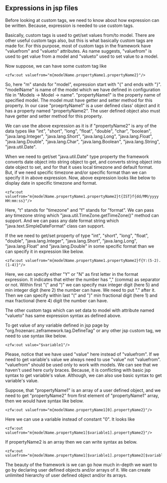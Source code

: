 ## Expressions in jsp files

Before looking at custom tags, we need to know about how expression can be written. Because, expression is needed to use custom tags.

Basically, custom tags is used to get/set values from/to model. There are other useful custom tags also, but this is what basically custom tags are made for.
For this purpose, most of custom tags in the framework have "valuefrom" and "valueto" attributes. As name suggests, "valuefrom" is used to get value from a model and "valueto" used to set value to a model.

Now suppose, we can have some custom tag like

    <zfw:out valuefrom="m{modelName.propertyName1.propertyName2}"/>

So, here "m" stands for "model", expression start with "{" and ends with "}".
"modelName" is name of the model which we have defined in configuration file in "Models -> Model -> name". "propertyName1" is the property name of specified model.
The model must have getter and setter method for this property. In our case "proeprtyName1" is a user defined class' object and it has a property named "propertyName2".
The user defined object also must have getter and setter method for this property.

We can use the above expression as it is if "propertyName2" is any of the data types like "int", "short", "long", "float", "double", "char", "boolean", "java.lang.Integer", "java.lang.Short", "java.lang.Long", "java.lang.Float", "java.lang.Double", "java.lang.Char", "java.lang.Boolean", "java.lang.String", "java.util.Date".

When we need to get/set "java.util.Date" type property the framework converts date object into string object to get, and converts string object into date object to set, and for that it uses local timezone and default format. But, if we need specific timezone and/or specific format than we can specify it in above expression. Now, above expression looks like below to display date in specific timezone and format.

    <zfw:out valuefrom="m{modelName.propertyName1.propertyName2}t{IST}f{dd/MM/yyyy HH:mm:ss}"/>

Here, "t" stands for "timezone" and "f" stands for "format". We can pass any timezone string which "java.util.TimeZone.getTimeZone()" method can support. And we can pass any date format string which "java.text.SimpleDateFormat" class can support.

If the we need to get/set property of type "int", "short", "long", "float", "double", "java.lang.Integer", "java.lang.Short", "java.lang.Long", "java.lang.Float" and "java.lang.Double" in some specific format than we can specify it in expression like below.

    <zfw:out valuefrom="m{modelName.propertyName1.propertyName2}f{Y:(5-2).(1-4)}"/>

Here, we can specify either "Y" or "N" as first letter in the format expression. It indicates that either the number has "," (comma) as separator or not. Within first "(" and ")" we can specify max integer digit (here 5) and min integer digit (here 2) the number can have. We need to put "." after it. Then we can specify within last "(" and ")" min fractional digit (here 1) and max fractional (here 4) digit the number can have.

The other custom tags which can set data to model with attribute named "valueto" has same expression syntax as defined above.

To get value of any variable defined in jsp page by "org.frozenarc.zeframework.tag.DefineTag" or any other jsp custom tag, we need to use syntax like below.

    <zfw:out value="$variable1"/>

Please, notice that we have used "value" here instead of "valuefrom". If we need to get variable's value we always need to use "value" not "valuefrom". "valuefrom" should be used only to work with models.
We can see that we haven't used here curly braces. Because, it is conflicting with basic jsp syntax to get variable's value. Although, we can also use basic syntax to get variable's value.

Suppose, that "propertyName1" is an array of a user defined object, and we need to get "propertyName2" from first element of "propertyName1" array, then we would have syntax like below.

    <zfw:out valuefrom="m{modelName.propertyName1[0].propertyName2}"/>

Here we can use a variable instead of constant "0". It looks like

    <zfw:out valuefrom="m{modelName.propertyName1[$variable1].propertyName2}"/>

If propertyName2 is an array then we can write syntax as below.

    <zfw:out valuefrom="m{modelName.propertyName1[$variable1].propertyName2[$variable2]}"/>

The beauty of the framework is we can go how much in-depth we want to go by declaring user defined objects and/or arrays of it. We can create unlimited hierarchy of user defined object and/or its arrays.